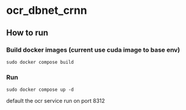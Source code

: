 # ocr_dbnet_crnn

## How to run
### Build docker images (current use cuda image to base env)
```
sudo docker compose build
```

### Run
```
sudo docker compose up -d
```
default the ocr service run on port 8312